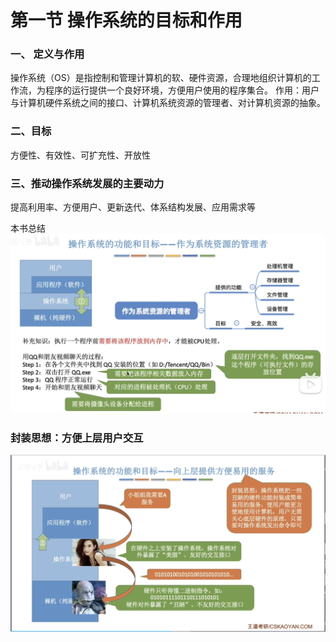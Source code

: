 


# 第一节 操作系统的目标和作用

### 一、 定义与作用
操作系统（OS）是指控制和管理计算机的软、硬件资源，合理地组织计算机的工作流，为程序的运行提供一个良好环境，方便用户使用的程序集合。
作用：用户与计算机硬件系统之间的接口、计算机系统资源的管理者、对计算机资源的抽象。

### 二、目标
方便性、有效性、可扩充性、开放性

### 三、推动操作系统发展的主要动力
提高利用率、方便用户、更新迭代、体系结构发展、应用需求等

本书总结
![输入图片说明](/imgs/2025-07-25/hNQTyA17JqWZdwM2.png)

### 封装思想：方便上层用户交互
![输入图片说明](/imgs/2025-07-25/Q90u3YtyXsGNBCr2.png)
<!--stackedit_data:
eyJoaXN0b3J5IjpbLTE0NTQ0NzM2NDldfQ==
-->